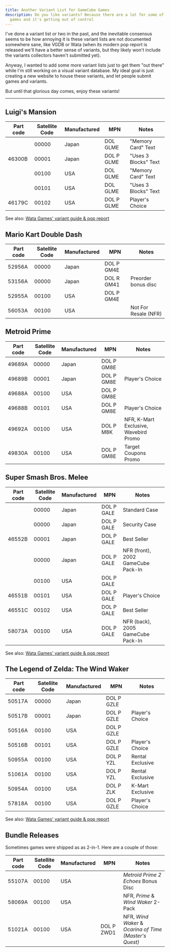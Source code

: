 ```yaml
---
title: Another Variant List for GameCube Games
description: Do you like variants? Because there are a lot for some of these
  games and it's getting out of control
---
```


I've done a variant list or two in the past, and the inevitable consensus seems to be how annoying it is these variant lists are not documented somewhere sane, like VGDB or Wata (when its modern pop report is released we'll have a better sense of variants, but they likely won't include the variants collectors haven't submitted yet).

Anyway, I wanted to add some more variant lists just to get them "out there" while I'm still working on a visual variant database. My ideal goal is just creating a new website to house these variants, and let people submit games and variants.

But until that glorious day comes, enjoy these variants!

---

## Luigi's Mansion

| Part code | Satellite Code | Manufactured | MPN        | Notes                |
| --------- | -------------- | ------------ | ---------- | -------------------- |
|           | 00000          | Japan        | DOL GLME   | "Memory Card" Text   |
| 46300B    | 00001          | Japan        | DOL P GLME | "Uses 3 Blocks" Text |
|           | 00100          | USA          | DOL GLME   | "Memory Card" Text   |
|           | 00101          | USA          | DOL GLME   | "Uses 3 Blocks" Text |
| 46179C    | 00102          | USA          | DOL P GLME | Player's Choice      |

See also: [Wata Games' variant guide & pop report](https://www.instagram.com/p/CjtgkS9DF0c/)

## Mario Kart Double Dash

| Part code | Satellite Code | Manufactured | MPN        | Notes                |
| --------- | -------------- | ------------ | ---------- | -------------------- |
| 52956A    | 00000          | Japan        | DOL P GM4E |                      |
| 53156A    | 00000          | Japan        | DOL R GM41 | Preorder bonus disc  |
| 52955A    | 00100          | USA          | DOL P GM4E |                      |
| 56053A    | 00100          | USA          |            | Not For Resale (NFR) |

## Metroid Prime

| Part code | Satellite Code | Manufactured | MPN        | Notes                                 |
| --------- | -------------- | ------------ | ---------- | ------------------------------------- |
| 49689A    | 00000          | Japan        | DOL P GM8E |                                       |
| 49689B    | 00001          | Japan        | DOL P GM8E | Player's Choice                       |
| 49688A    | 00100          | USA          | DOL P GM8E |                                       |
| 49688B    | 00101          | USA          | DOL P GM8E | Player's Choice                       |
| 49692A    | 00100          | USA          | DOL P M8K  | NFR, K-Mart Exclusive, Wavebird Promo |
| 49830A    | 00100          | USA          | DOL P GM8E | Target Coupons Promo                  |

## Super Smash Bros. Melee

| Part code | Satellite Code | Manufactured | MPN        | Notes                              |
| --------- | -------------- | ------------ | ---------- | ---------------------------------- |
|           | 00000          | Japan        | DOL P GALE | Standard Case                      |
|           | 00000          | Japan        | DOL P GALE | Security Case                      |
| 46552B    | 00001          | Japan        | DOL P GALE | Best Seller                        |
|           | 00000          | Japan        | DOL P GALE | NFR (front), 2002 GameCube Pack-In |
|           | 00100          | USA          | DOL P GALE |                                    |
| 46551B    | 00101          | USA          | DOL P GALE | Player's Choice                    |
| 46551C    | 00102          | USA          | DOL P GALE | Best Seller                        |
| 58073A    | 00100          | USA          | DOL P GALE | NFR (back), 2005 GameCube Pack-In  |

See also: [Wata Games' variant guide & pop report](https://blog.watagames.com/2022/09/26/variant-guide-super-smash-bros-melee/)

## The Legend of Zelda: The Wind Waker

| Part code | Satellite Code | Manufactured | MPN        | Notes            |
| --------- | -------------- | ------------ | ---------- | ---------------- |
| 50517A    | 00000          | Japan        | DOL P GZLE |                  |
| 50517B    | 00001          | Japan        | DOL P GZLE | Player's Choice  |
| 50516A    | 00100          | USA          | DOL P GZLE |                  |
| 50516B    | 00101          | USA          | DOL P GZLE | Player's Choice  |
| 50955A    | 00100          | USA          | DOL P YZL  | Rental Exclusive |
| 51061A    | 00100          | USA          | DOL P YZL  | Rental Exclusive |
| 50954A    | 00100          | USA          | DOL P ZLK  | K-Mart Exclusive |
| 57818A    | 00100          | USA          | DOL P GZLE | Player's Choice  |

See also: [Wata Games' variant guide & pop report](https://blog.watagames.com/2022/09/24/variant-guide-the-legend-of-zelda-wind-waker/)

## Bundle Releases

Sometimes games were shipped as as 2-in-1. Here are a couple of those:

| Part code | Satellite Code | Manufactured | MPN        | Notes                                                  |
| --------- | -------------- | ------------ | ---------- | ------------------------------------------------------ |
| 55107A    | 00100          | USA          |            | _Metroid Prime 2 Echoes_ Bonus Disc                    |
| 58069A    | 00100          | USA          |            | NFR, _Prime_ & _Wind Waker_ 2-Pack                     |
| 51021A    | 00100          | USA          | DOL P ZWD1 | NFR, _Wind Waker_ & _Ocarina of Time (Master's Quest)_ |
